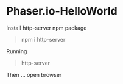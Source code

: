 # Phaser.io-HelloWorld

Install http-server npm package

> npm i http-server

Running

> http-server

Then ... open browser

